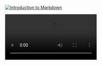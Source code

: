[![Introduction to Markdown](https://example.com/image.jpg)](https://www.example.com/video)

<video controls>
  <source src="https://www.772343.xyz/f/24adce87fd3447678f4e/?dl=1" type="video/mp4">
  Your browser does not support the video tag.
</video>
